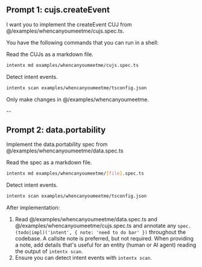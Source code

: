 ## Prompt 1: cujs.createEvent

I want you to implement the createEvent CUJ from @/examples/whencanyoumeetme/cujs.spec.ts.

You have the following commands that you can run in a shell:

<commands>

Read the CUJs as a markdown file.

```sh
intentx md examples/whencanyoumeetme/cujs.spec.ts
```

Detect intent events.

```sh
intentx scan examples/whencanyoumeetme/tsconfig.json
```

</commands>

Only make changes in @/examples/whencanyoumeetme.

--

## Prompt 2: data.portability

Implement the data.portability spec from @/examples/whencanyoumeetme/data.spec.ts

<commands>

Read the spec as a markdown file.

```sh
intentx md examples/whencanyoumeetme/[file].spec.ts
```

Detect intent events.

```sh
intentx scan examples/whencanyoumeetme/tsconfig.json
```

</commands>

After implementation:

1. Read @/examples/whencanyoumeetme/data.spec.ts and @/examples/whencanyoumeetme/cujs.spec.ts and
   annotate any `spec.(todo|impl)('intent', { note: 'need to do bar' })` throughout the codebase. A
   callsite note is preferred, but not required. When providing a note, add details that's useful
   for an entity (human or AI agent) reading the output of `intentx scan`.
2. Ensure you can detect intent events with `intentx scan`.

